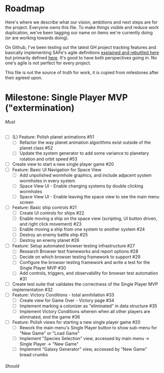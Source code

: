 # Roadmap

Here's where we describe what our vision, ambitions and next steps are for the project.  Everyone owns this file.  To make things visible and reduce work duplication, we've been tagging our name on items we're currently doing (or are working towards doing).

On Github, I've been testing out the latest GH project tracking features and basically implementing SAFe's agile definitions [explained and rebuttled here](https://insideproduct.co/themes-epics-features-user-stories/#:~:text=A%20feature%20is%20what%20everyone,broken%20down%20into%20user%20stories) but primarily defined [here](https://www.scaledagileframework.com/story/).  It's good to have both perspectives going in.  No one's agile is not perfect for every project.

This file is not the source of truth for work, it is copied from milestones after their agreed upon.

# Milestone: Single Player MVP ("extermination)

###### Must

- [ ] (L) Feature: Polish planet animations #51
  - [ ] Refactor the way planet animation algorithms exist outside of the planet class #52
  - [ ] Update the system generator to add some variance to planetary rotation and orbit speed #53
- [ ] Create view to start a new single player game #20
- [ ] Feature: Basic UI Navigation for Space View
  - [ ] Add unpolished wormhole graphics, and include adjacent system wormholes in every system
  - [ ] Space View UI - Enable changing systems by double clicking wormholes
  - [ ] Space View UI - Enable leaving the space view to see the main menu screen
- [ ] Feature: Basic ship controls #21
  - [ ] Create UI controls for ships #22
  - [ ] Enable moving a ship on the space view (scripting, UI button driven, and right click movement) #23
  - [ ] Enable moving a ship from one system to another system #24
  - [ ] Destroy an enemy battle ship #25
  - [ ] Destroy an enemy planet #26
- [ ] Feature: Setup automated browser testing infrastructure #27
  - [ ] Research Browser test frameworks and report options #28
  - [ ] Decide on which browser testing framework to support #29
  - [ ] Configure the browser testing framework and write a test for the Single Player MVP #30
  - [ ] Add controls, triggers, and observability for browser test automation #31
- [ ] Create test suite that validates the correctness of the Single Player MVP implementation #32
- [ ] Feature: Victory Conditions - total annihilation #33
  - [ ] Create view for Game Over - Victory page #34
  - [ ] Implement marking a colonizer as "eliminated" in data structure #35
  - [ ] Implement Victory Conditions wherein when all other players are eliminated, end the game #36
- [ ] Feature: Polish views for starting a new single player game #20
  - [ ] Rework the main menu's Single Player button to show sub-menu for "New Game" or "Load Game"
  - [ ] Implement "Species Selection" view, accessed by main menu -> Single Player -> "New Game"
  - [ ] Implement "Galaxy Generator" view, accessed by "New Game" bread crumbs

###### Should


